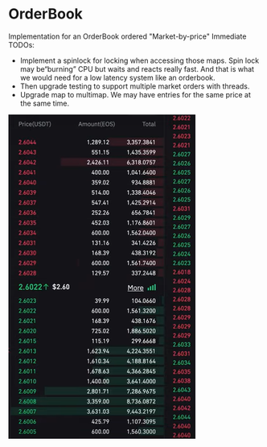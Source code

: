# OrderBook
Implementation for an OrderBook ordered "Market-by-price"
Immediate TODOs:
* Implement a spinlock for locking when accessing those maps. Spin lock may be“burning” CPU but waits and reacts really fast. And that is what we would need for a
low latency system like an orderbook.
* Then upgrade testing to support multiple market orders with threads. 
* Upgrade map to multimap. We may have entries for the same price at the same time.

![orderbook.png](https://github.com/nikkaramessinis/OrderBook/blob/main/orderbook.png "OrderBook")
